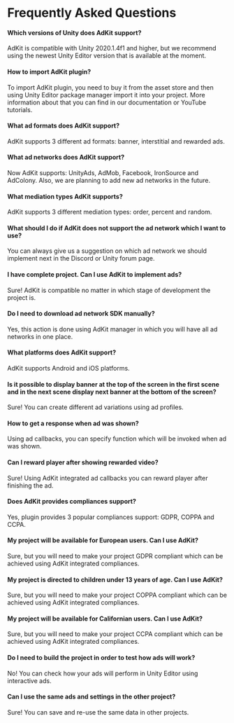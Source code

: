 # Frequently Asked Questions

#### Which versions of Unity does AdKit support?
AdKit is compatible with Unity 2020.1.4f1 and higher, but we recommend using the newest Unity Editor version that is available at the moment.  

#### How to import AdKit plugin?
To import AdKit plugin, you need to buy it from the asset store and then using Unity Editor package manager import it into your project. More information about that you can find in our documentation or YouTube tutorials.

#### What ad formats does AdKit support?
AdKit supports 3 different ad formats: banner, interstitial and rewarded ads.

#### What ad networks does AdKit support?
Now AdKit supports: UnityAds, AdMob, Facebook, IronSource and AdColony. Also, we are planning to add new ad networks in the future.

#### What mediation types AdKit supports?
AdKit supports 3 different mediation types: order, percent and random.

#### What should I do if AdKit does not support the ad network which I want to use?
You can always give us a suggestion on which ad network we should implement next in the Discord or Unity forum page. 

#### I have complete project. Can I use AdKit to implement ads?
Sure! AdKit is compatible no matter in which stage of development the project is.

#### Do I need to download ad network SDK manually?
Yes, this action is done using AdKit manager in which you will have all ad networks in one place.

#### What platforms does AdKit support?
AdKit supports Android and iOS platforms.

#### Is it possible to display banner at the top of the screen in the first scene and in the next scene display next banner at the bottom of the screen?
Sure! You can create different ad variations using ad profiles.

#### How to get a response when ad was shown?
Using ad callbacks, you can specify function which will be invoked when ad was shown.

#### Can I reward player after showing rewarded video?
Sure! Using AdKit integrated ad callbacks you can reward player after finishing the ad.

#### Does AdKit provides compliances support?
Yes, plugin provides 3 popular compliances support: GDPR, COPPA and CCPA.

#### My project will be available for European users. Can I use AdKit?
Sure, but you will need to make your project GDPR compliant which can be achieved using AdKit integrated compliances.

#### My project is directed to children under 13 years of age. Can I use AdKit?
Sure, but you will need to make your project COPPA compliant which can be achieved using AdKit integrated compliances.

#### My project will be available for Californian users. Can I use AdKit?
Sure, but you will need to make your project CCPA compliant which can be achieved using AdKit integrated compliances.

#### Do I need to build the project in order to test how ads will work?
No! You can check how your ads will perform in Unity Editor using interactive ads.

#### Can I use the same ads and settings in the other project?
Sure! You can save and re-use the same data in other projects.
